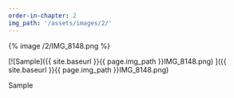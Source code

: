 ```yaml
---
order-in-chapter: 2
img_path: '/assets/images/2/'
---
```


{% image /2/IMG_8148.png %}

[![Sample]({{ site.baseurl }}{{ page.img_path }}IMG_8148.png)
]({{ site.baseurl }}{{ page.img_path }}IMG_8148.png)

Sample
